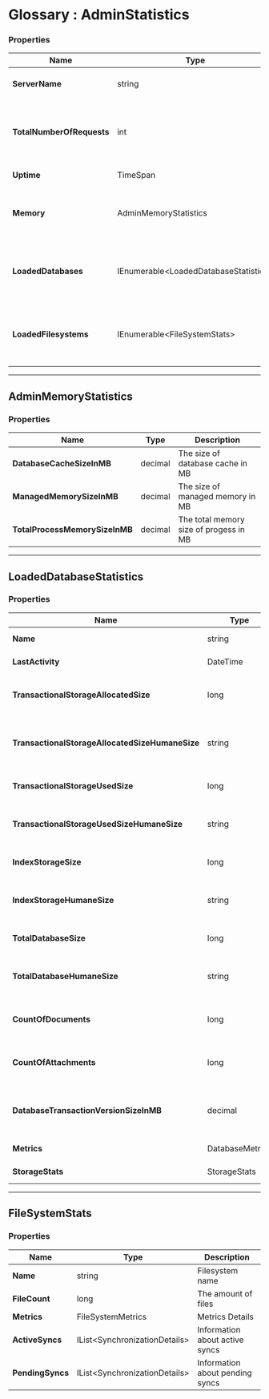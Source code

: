 ﻿# Glossary : AdminStatistics

### Properties

| Name | Type | Description |
| ------------- | ------------- | ----- |
| **ServerName** | string | The name of the server |
| **TotalNumberOfRequests** | int | Total number of requests that was made to server |
| **Uptime** | TimeSpan | Server uptime |
| **Memory** | AdminMemoryStatistics | Admin memory statistics (described below) |
| **LoadedDatabases** | IEnumerable&lt;LoadedDatabaseStatistics&gt; | Information about loaded databases (described below) |
| **LoadedFilesystems** | IEnumerable&lt;FileSystemStats&gt; | Information about loaded filesystes (described below) |

<hr />

## AdminMemoryStatistics

### Properties

| Name | Type | Description |
| ------------- | ------------- | ----- |
| **DatabaseCacheSizeInMB** | decimal | The size of database cache in MB |
| **ManagedMemorySizeInMB** | decimal | The size of managed memory in MB |
| **TotalProcessMemorySizeInMB** | decimal | The total memory size of progess in MB |

<hr />

## LoadedDatabaseStatistics

### Properties

| Name | Type | Description |
| ------------- | ------------- | ----- |
| **Name** | string | Database name |
| **LastActivity** | DateTime | Time of last activity |
| **TransactionalStorageAllocatedSize** | long | Allocated size of transactional store |
| **TransactionalStorageAllocatedSizeHumaneSize** | string | Allocated size of transactional store (formatted) |
| **TransactionalStorageUsedSize** | long | Used size of transactional store |
| **TransactionalStorageUsedSizeHumaneSize** | string | Used size of transactional store (formatted) |
| **IndexStorageSize** | long | The size of index storage |
| **IndexStorageHumaneSize** | string | The size of index storage (formatted) |
| **TotalDatabaseSize** | long | Total database size |
| **TotalDatabaseHumaneSize** | string | Total database size (formatted) |
| **CountOfDocuments** | long | The amount of documents in database |
| **CountOfAttachments** | long | The amount of attachments in database |
| **DatabaseTransactionVersionSizeInMB** | decimal | The database transaction version size in MB |
| **Metrics** | DatabaseMetrics | Metrics Details |
| **StorageStats** | StorageStats | Storage Details |

<hr />		 

## FileSystemStats

### Properties

| Name | Type | Description |
| ------------- | ------------- | ----- |
| **Name** | string | Filesystem name |
| **FileCount**| long | The amount of files |
| **Metrics** | FileSystemMetrics | Metrics Details |
| **ActiveSyncs** | IList&lt;SynchronizationDetails&gt; | Information about active syncs |
| **PendingSyncs** | IList&lt;SynchronizationDetails&gt; | Information about pending syncs |